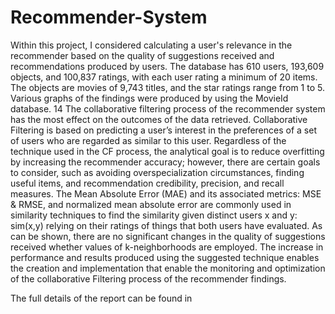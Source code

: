 # Recommender-System

Within this project, I considered calculating a user's relevance in the recommender based on the
quality of suggestions received and recommendations produced by users. The database has 610
users, 193,609 objects, and 100,837 ratings, with each user rating a minimum of 20 items. The
objects are movies of 9,743 titles, and the star ratings range from 1 to 5. Various graphs of the
findings were produced by using the MovieId database.
14
The collaborative filtering process of the recommender system has the most effect on the outcomes
of the data retrieved. Collaborative Filtering is based on predicting a user’s interest in the
preferences of a set of users who are regarded as similar to this user. Regardless of the technique
used in the CF process, the analytical goal is to reduce overfitting by increasing the recommender
accuracy; however, there are certain goals to consider, such as avoiding overspecialization
circumstances, finding useful items, and recommendation credibility, precision, and recall
measures.
The Mean Absolute Error (MAE) and its associated metrics: MSE & RMSE, and normalized mean
absolute error are commonly used in similarity techniques to find the similarity given distinct users
x and y: sim(x,y) relying on their ratings of things that both users have evaluated. As can be shown,
there are no significant changes in the quality of suggestions received whether values of
k-neighborhoods are employed.
The increase in performance and results produced using the suggested technique enables the
creation and implementation that enable the monitoring and optimization of the collaborative
Filtering process of the recommender findings.

The full details of the report can be found in 
